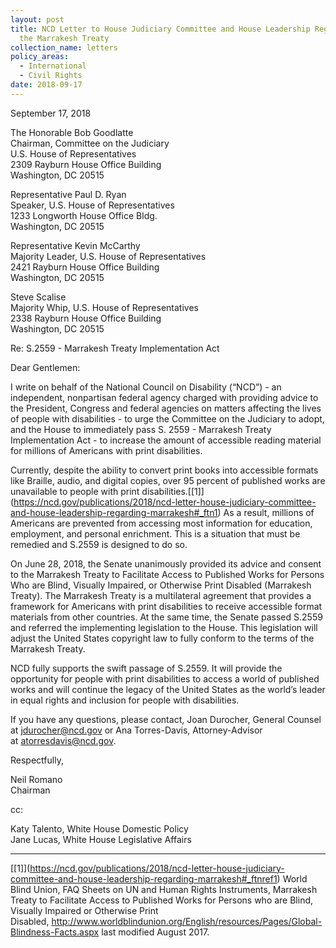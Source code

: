 ```yaml
---
layout: post
title: NCD Letter to House Judiciary Committee and House Leadership Regarding
  the Marrakesh Treaty
collection_name: letters
policy_areas:
  - International
  - Civil Rights
date: 2018-09-17
---
```

September 17, 2018

The Honorable Bob Goodlatte\
Chairman, Committee on the Judiciary\
U.S. House of Representatives\
2309 Rayburn House Office Building\
Washington, DC 20515

Representative Paul D. Ryan\
Speaker, U.S. House of Representatives\
1233 Longworth House Office Bldg.\
Washington, DC 20515

Representative Kevin McCarthy\
Majority Leader, U.S. House of Representatives\
2421 Rayburn House Office Building\
Washington, DC 20515

Steve Scalise\
Majority Whip, U.S. House of Representatives\
2338 Rayburn House Office Building\
Washington, DC 20515

Re: S.2559 - Marrakesh Treaty Implementation Act

Dear Gentlemen:

I write on behalf of the National Council on Disability (“NCD”) - an independent, nonpartisan federal agency charged with providing advice to the President, Congress and federal agencies on matters affecting the lives of people with disabilities - to urge the Committee on the Judiciary to adopt, and the House to immediately pass S. 2559 - Marrakesh Treaty Implementation Act - to increase the amount of accessible reading material for millions of Americans with print disabilities.

Currently, despite the ability to convert print books into accessible formats like Braille, audio, and digital copies, over 95 percent of published works are unavailable to people with print disabilities.[\[1]](https://ncd.gov/publications/2018/ncd-letter-house-judiciary-committee-and-house-leadership-regarding-marrakesh#_ftn1) As a result, millions of Americans are prevented from accessing most information for education, employment, and personal enrichment. This is a situation that must be remedied and S.2559 is designed to do so.

On June 28, 2018, the Senate unanimously provided its advice and consent to the Marrakesh Treaty to Facilitate Access to Published Works for Persons Who are Blind, Visually Impaired, or Otherwise Print Disabled (Marrakesh Treaty). The Marrakesh Treaty is a multilateral agreement that provides a framework for Americans with print disabilities to receive accessible format materials from other countries. At the same time, the Senate passed S.2559 and referred the implementing legislation to the House. This legislation will adjust the United States copyright law to fully conform to the terms of the Marrakesh Treaty.

NCD fully supports the swift passage of S.2559. It will provide the opportunity for people with print disabilities to access a world of published works and will continue the legacy of the United States as the world’s leader in equal rights and inclusion for people with disabilities.

If you have any questions, please contact, Joan Durocher, General Counsel at [jdurocher@ncd.gov](mailto:jdurocher@ncd.gov) or Ana Torres-Davis, Attorney-Advisor at [atorresdavis@ncd.gov](mailto:atorresdavis@ncd.gov).

Respectfully,

Neil Romano\
Chairman 

cc:   

Katy Talento, White House Domestic Policy\
Jane Lucas, White House Legislative Affairs  



- - -

[\[1]](https://ncd.gov/publications/2018/ncd-letter-house-judiciary-committee-and-house-leadership-regarding-marrakesh#_ftnref1) World Blind Union, FAQ Sheets on UN and Human Rights Instruments, Marrakesh Treaty to Facilitate Access to Published Works for Persons who are Blind, Visually Impaired or Otherwise Print Disabled, <http://www.worldblindunion.org/English/resources/Pages/Global-Blindness-Facts.aspx> last modified August 2017.
